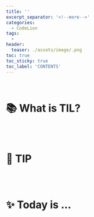```yaml
---
title: ''
excerpt_separator: '<!--more-->'
categories:
  - CodeLion
tags:
  -
header:
  teaser: ./assets/image/.png
toc: true
toc_sticky: true
toc_label: 'CONTENTS'
---
```


<br>
<!-- https://kr.freepik.com/
https://ye-yo.github.io/thumbnail-maker/ -->
<!--  source ~/.bash_profile   -->
<!-- bundle exec jekyll serve -->

# 📚 What is TIL?

<!-- content -->
<!-- content -->

<br>
<br>

# 🔗 TIP

<!-- content -->
<!-- content -->

<br>
<br>

# ✨ Today is ...

<!-- content -->
<!-- content -->

